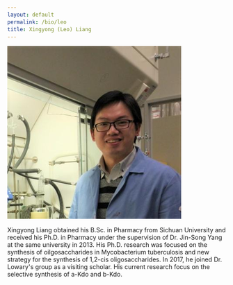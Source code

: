 ```yaml
---
layout: default
permalink: /bio/leo
title: Xingyong (Leo) Liang
---
```

<img src="/img/people/leol.jpg">

Xingyong Liang obtained his B.Sc. in Pharmacy from Sichuan University and received his Ph.D. in Pharmacy under the supervision of Dr. Jin-Song Yang at the same university in 2013. His Ph.D. research was focused on the synthesis of oilgosaccharides in Mycobacterium tuberculosis and new strategy for the synthesis of 1,2-cis oligosaccharides. In 2017, he joined Dr. Lowary's group as a visiting scholar. His current research focus on the selective synthesis of a-Kdo and b-Kdo.